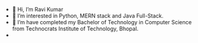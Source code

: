 - 👋 Hi, I’m Ravi Kumar
- 👀 I’m interested in Python, MERN stack and Java Full-Stack.
- 🌱 I’m have completed my Bachelor of Technology in Computer Science from Technocrats Institute of Technology, Bhopal.
- <!-- -  I’m looking to collaborate on .. -->


<!---
cyboravidell/cyboravidell is a ✨ special ✨ repository because its `README.md` (this file) appears on your GitHub profile.
You can click the Preview link to take a look at your changes.
--->
